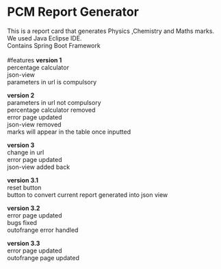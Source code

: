 # PCM Report Generator
This is a report card that generates Physics ,Chemistry and Maths marks.<br>
We used Java Eclipse IDE.<br>
Contains Spring Boot Framework<br>
<br>
#features
<b>version 1</b><br>
percentage calculator<br>
json-view<br>
parameters in url is compulsory<br>

<b>version 2</b><br>
parameters in url not compulsory<br>
percentage calculator removed<br>
error page updated<br>
json-view removed<br>
marks will appear in the table once inputted<br>

<b>version 3</b><br>
change in url<br>
error page updated<br>
json-view added back<br>

<b>version 3.1</b><br>
reset button<br>
button to convert current report generated into json view<br>

<b>version 3.2</b><br>
error page updated<br>
bugs fixed<br>
outofrange error handled<br>

<b>version 3.3</b><br>
error page updated<br>
outofrange page updated<br>

